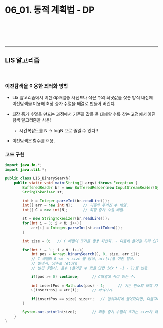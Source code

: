 # 06_01. 동적 계획법 - DP












<br>
<br>
<br>
<br>

<hr>

## LIS 알고리즘

<br>

### 이진탐색을 이용한 최적화 방법

* LIS 알고리즘에서 이전 dp배열중 자신보다 작은 수의 최댓값을 찾는 방식 대신에 이진탐색을 이용해 최장 증가 수열을 배열로 만들어 버린다.

* 최장 증가 수열을 만드는 과정에서 기존의 값들 중 대체할 수를 찾는 고정에서 이진탐색 알고리즘을 사용!
    - 시간복잡도를 N -> logN 으로 줄일 수 있다!!

* 이진탐색은 함수를 이용.


### 코드 구현

```java
import java.io.*;
import java.util.*;

public class LIS_BinerySearch{
    public static void main(String[] args) throws Exception {
        BufferedReader br = new BufferedReader(new InputStreamReader(System.in));
        StringTokenizer st;

        int N = Integer.parseInt(br.readLine());
        int[] arr = new int[N];     // 기존의 주어진 수 배열.
        int[] C = new int[N];       // 최장 증가 수열 배열.

        st = new StringTokenizer(br.readLine());
        for(int i = 0; i < N; i++){
            arr[i] = Integer.parseInt(st.nextToken());
        }

        int size = 0;   // C 배열의 크기를 항상 최신화. - 다음에 들어갈 자리 인덱스.

        for(int i = 0 ; i < N; i++){
            int pos = Arrays.binarySearch(C, 0, size, arr[i]);
            // C 배열의 0 <=  < size 를 탐색, arr[i]를 이진 탐색.
            // 발견시, 양수로 return
            // 발견 못할시, 음수 (들어갈 수 있을 만한 idx * -1 - 1)를 반환.

            if(pos >= 0) continue;      // C배열에 이미 있는 수.

            int insertPos = Math.abs(pos) - 1;      // 기존 원소의 대체 자리.
            C[insertPos] = arr[i];      // 바꿔치기.

            if(insertPos == size) size++;   // 맨뒤자리에 들어갔다면, 다음자리++;
        }

        System.out.println(size);       // 최장 증가 수열의 크기는 size가 해답.
    }
}

```